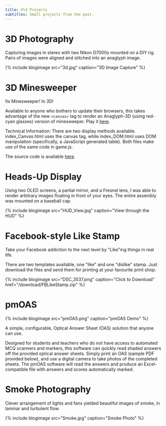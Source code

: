 ```yaml
---
title: Old Projects
subtitles: Small projects from the past.
---
```


# 3D Photography

Capturing images in stereo with two Nikon D7000s mounted on a DIY rig. Pairs of images were aligned and stitched into an anaglyph image.

{% include blogimage src="3d.jpg" caption="3D Image Capture" %}



# 3D Minesweeper
Its Minesweeper! In 3D!

Available to anyone who bothers to update their browsers, this takes advantage of the new `<canvas>` tag to render an Anaglyph-3D (using red-cyan glasses) version of minesweeper. Play it [here](/stuff/3dminesweeper/index_Canvas.html).

Technical Information: There are two display methods available. index_Canvas.html uses the canvas tag, while index_DOM.html uses DOM manipulation (specifically, a JavaScript generated table). Both files make use of the same code in game.js.

The source code is available [here](https://github.com/gauravmm/HTML5-3D-Minesweeper).



# Heads-Up Display

Using two OLED screens, a partial mirror, and a Fresnel lens, I was able to render arbitrary images floating in front of your eyes. The entire assembly was mounted on a baseball cap.

{% include blogimage src="HUD_View.jpg" caption="View through the HUD" %}



# Facebook-style Like Stamp

Take your Facebook addiction to the next level by "Like"ing things in real life. 

There are two templates available, one "like" and one "dislike" stamp. Just download the files and send them for printing at your favourite print shop.

{% include blogimage src="DSC_3537.png" caption="Click to Download" href="/download/FBLikeStamp.zip" %}



# pmOAS

{% include blogimage src="pmOAS.png" caption="pmOAS Demo" %}

A simple, configurable, Optical Answer Sheet (OAS) solution that anyone can use.

Designed for students and teachers who do not have access to automated MCQ scanners and markers, this software can quickly read shaded answers off the provided optical answer sheets. Simply print an OAS (sample PDF provided below), and use a digital camera to take photos of the completed sheets. The pmOAS software will read the answers and produce an Excel-compatible file with answers and scores automatically marked.



# Smoke Photography

Clever arrangement of lights and fans yielded beautiful images of smoke, in laminar and turbulent flow.

{% include blogimage src="Smoke.jpg" caption="Smoke Photo" %}
